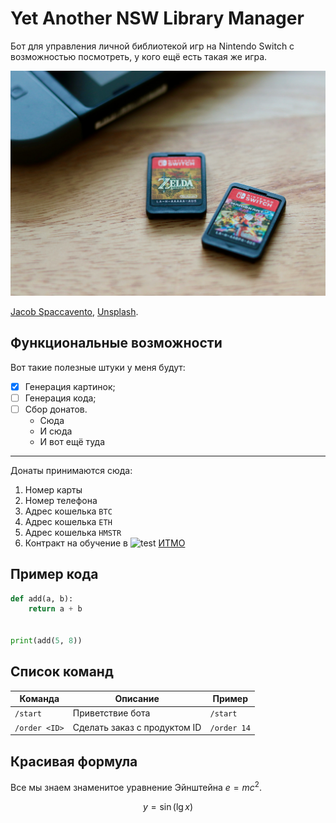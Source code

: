 # Yet Another NSW Library Manager

Бот для управления личной библиотекой игр на Nintendo Switch с возможностью посмотреть, у кого ещё есть такая же игра. 

![](nsw-cartridges.jpg)

[Jacob Spaccavento](https://unsplash.com/@sp_cca?utm_content=creditCopyText&utm_medium=referral&utm_source=unsplash), [Unsplash](https://unsplash.com/photos/a-couple-of-nintendo-games-sitting-on-top-of-a-wooden-table-BaVfcEowKqw?utm_content=creditCopyText&utm_medium=referral&utm_source=unsplash).

## Функциональные возможности

Вот такие полезные штуки у меня будут:

* [x] Генерация картинок;
* [ ] Генерация кода;
* [ ] Сбор донатов.
  * Сюда
  * И сюда
  * И вот ещё туда

---

Донаты принимаются сюда:

1. Номер карты
2. Номер телефона
3. Адрес кошелька `BTC`
4. Адрес кошелька `ETH`
5. Адрес кошелька `HMSTR`
6. Контракт на обучение в ![test](https://itmo.ru/pic/favicon.ico) [ИТМО](https://itmo.ru/)

## Пример кода

```python
def add(a, b):
    return a + b


print(add(5, 8))
```

## Список команд

| Команда       | Описание                     | Пример      |
|---------------|------------------------------|-------------|
| `/start`      | Приветствие бота             | `/start`    |
| `/order <ID>` | Сделать заказ с продуктом ID | `/order 14` |

## Красивая формула

Все мы знаем знаменитое уравнение Эйнштейна $e = mc^2$.

$$
y = \sin(\lg{x})
$$
